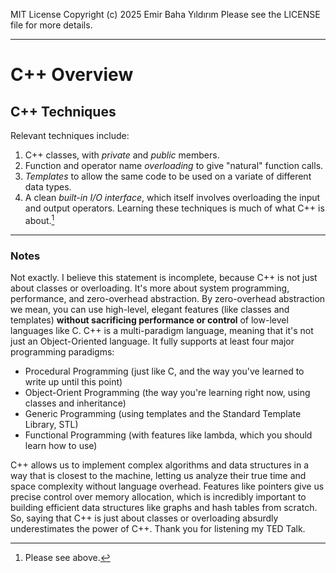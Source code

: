 MIT License
Copyright (c) 2025 Emir Baha Yıldırım
Please see the LICENSE file for more details.

-------------------------------------------------------------------------------

# C++ Overview

## C++ Techniques

Relevant techniques include:
1. C++ classes, with *private* and *public* members.
2. Function and operator name *overloading* to give "natural" function calls.
3. *Templates* to allow the same code to be used on a variate of different data types.
4. A clean *built-in I/O interface*, which itself involves overloading the input and output operators.
Learning these techniques is much of what C++ is about.[^1]



-------------------------------------------------------------------------------

### Notes

Not exactly. I believe this statement is incomplete, because C++ is not
just about classes or overloading. It's more about system programming,
performance, and zero-overhead abstraction. By zero-overhead abstraction we
mean, you can use high-level, elegant features (like classes and templates)
**without sacrificing performance or control** of low-level languages like C.
C++ is a multi-paradigm language, meaning that it's not just an Object-Oriented
language. It fully supports at least four major programming paradigms:
- Procedural Programming (just like C, and the way you've learned to write up
until this point)
- Object-Orient Programming (the way you're learning right now, using classes
and inheritance)
- Generic Programming (using templates and the Standard Template Library, STL)
- Functional Programming (with features like lambda, which you should learn how
to use)

C++ allows us to implement complex algorithms and data structures in a way that
is closest to the machine, letting us analyze their true time and space
complexity without language overhead. Features like pointers give us precise
control over memory allocation, which is incredibly important to building
efficient data structures like graphs and hash tables from scratch. So, saying
that C++ is just about classes or overloading absurdly underestimates the power
of C++. Thank you for listening my TED Talk.

[^1]: Please see above.
